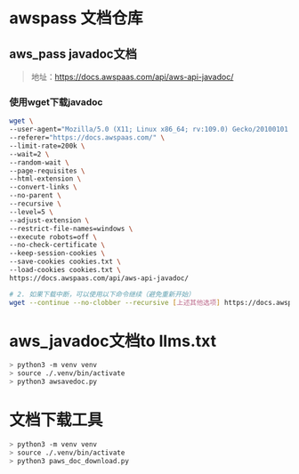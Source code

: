 # awspass 文档仓库

## aws_pass javadoc文档
> 地址：https://docs.awspaas.com/api/aws-api-javadoc/

### 使用wget下载javadoc
```bash
wget \
--user-agent="Mozilla/5.0 (X11; Linux x86_64; rv:109.0) Gecko/20100101 Firefox/115.0" \
--referer="https://docs.awspaas.com/" \
--limit-rate=200k \
--wait=2 \
--random-wait \
--page-requisites \
--html-extension \
--convert-links \
--no-parent \
--recursive \
--level=5 \
--adjust-extension \
--restrict-file-names=windows \
--execute robots=off \
--no-check-certificate \
--keep-session-cookies \
--save-cookies cookies.txt \
--load-cookies cookies.txt \
https://docs.awspaas.com/api/aws-api-javadoc/

# 2. 如果下载中断，可以使用以下命令继续（避免重新开始）
wget --continue --no-clobber --recursive [上述其他选项] https://docs.awspaas.com/api/aws-api-javadoc/

```

# aws_javadoc文档to llms.txt
```bash
> python3 -m venv venv
> source ./.venv/bin/activate
> python3 awsavedoc.py
```

# 文档下载工具
```bash
> python3 -m venv venv
> source ./.venv/bin/activate
> python3 paws_doc_download.py
```